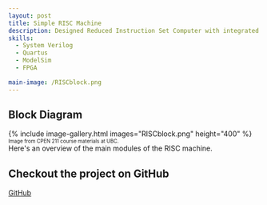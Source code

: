 ```yaml
---
layout: post
title: Simple RISC Machine
description: Designed Reduced Instruction Set Computer with integrated memory and I/O functionality, capable of executing ARM instructions, on DE1-Soc using Quartus and SystemVerilog. This was a team project done in a group of 2. 
skills: 
  - System Verilog
  - Quartus
  - ModelSim
  - FPGA

main-image: /RISCblock.png
---
```


## Block Diagram

{% include image-gallery.html images="RISCblock.png" height="400" %}
<span style="font-size: 10px">Image from CPEN 211 course materials at UBC.</span>  
Here's an overview of the main modules of the RISC machine. 

## Checkout the project on GitHub

<a href="https://github.com/rishiupath/RISC-machine" target="_blank" class="button">GitHub</a>
